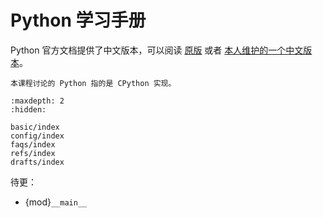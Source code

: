 # Python 学习手册

Python 官方文档提供了中文版本，可以阅读 [原版](https://docs.python.org/zh-cn/3/) 或者 [本人维护的一个中文版本](https://daobook.github.io/cpython)。

```{hint}
本课程讨论的 Python 指的是 CPython 实现。
```

```{toctree}
:maxdepth: 2
:hidden:

basic/index
config/index
faqs/index
refs/index
drafts/index
```

待更：

- {mod}`__main__`


